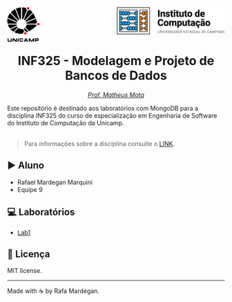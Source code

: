 <div id="header">
    <img src="img/unicamp.png" width=75px align="left" />
    <img src="img/ic.png" width=250px align="right" />
</div>
<br /><br /><br /><br />

<h1 align="center">INF325 - Modelagem e Projeto de Bancos de Dados</h1>
<p align="center"><em><a href="https://github.com/matheusmota" target="_blank">Prof. Matheus Mota</a></em></p>
Este repositório é destinado aos laboratórios com MongoDB para a disciplina INF325 do curso de especialização em Engenharia de Software do Instituto de Computação da Unicamp.
<br /><br />

> Para informações sobre a disciplina consulte o [LINK](https://ic.unicamp.br/wp-content/uploads/2019/10/INF-0325-Modelagem-e-Projeto-de-Banco-de-Dados.pdf).


## :arrow_forward: Aluno
* Rafael Mardegan Marquini
* Equipe 9

## :computer: Laboratórios
* [Lab1](https://github.com/rmmarquini/engsoft-inf325-lab-mongodb/tree/master/lab1)

## :memo: Licença
MIT license.

---
Made with :coffee: by Rafa Mardegan.
